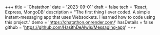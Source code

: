 +++
title = 'Chatathon'
date = '2023-09-01'
draft = false
tech = 'React, Express, MongoDB'
description = "The first thing I ever coded. A simple instant-messaging app that uses Websockets. I learned how to code using this project."
demo = 'https://chatathon.onrender.com/'
hasDetails = false
github = 'https://github.com/HasithDeAlwis/Messaging-app'
+++

